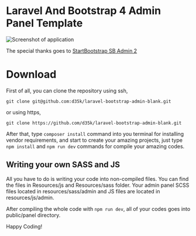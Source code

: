 # Laravel And Bootstrap 4 Admin Panel Template

![Screenshot of application](https://github.com/d35k/laravel-bootstrap-admin-template/blob/master/public/img/screenshot.png)

The special thanks goes to [StartBootstrap SB Admin 2](https://github.com/BlackrockDigital/startbootstrap-sb-admin-2)


# Download

First of all, you can clone the repository using ssh,

    git clone git@github.com:d35k/laravel-bootstrap-admin-blank.git

or using https,

    git clone https://github.com/d35k/laravel-bootstrap-admin-blank.git

After that, type `composer install` command into you terminal for installing vendor requirements, and start to create your amazing projects, just type `npm install` and `npm run dev` commands for compile your amazing codes.

## Writing your own SASS and JS

All you have to do is writing your code into non-compiled files. You can find the files in Resources/js and Resources/sass folder. Your admin panel SCSS files located in resources/sass/admin and JS files are located in resources/js/admin.

After compiling the whole code with `npm run dev`, all of your codes goes into public/panel directory.

Happy Coding!
